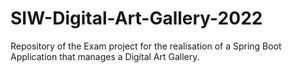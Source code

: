 # SIW-Digital-Art-Gallery-2022
Repository of the Exam project for the realisation of a Spring Boot Application that manages a Digital Art Gallery.

